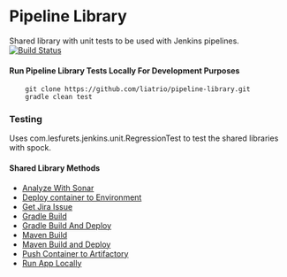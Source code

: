 # Pipeline Library
Shared library with unit tests to be used with Jenkins pipelines. 
[![Build Status](https://travis-ci.org/liatrio/pipeline-library.svg?branch=master)](https://travis-ci.org/liatrio/pipeline-library)



#### Run Pipeline Library Tests Locally For Development Purposes
```
    git clone https://github.com/liatrio/pipeline-library.git
    gradle clean test
```
### Testing
Uses com.lesfurets.jenkins.unit.RegressionTest to test the shared libraries with spock.



#### Shared Library Methods
* [Analyze With Sonar](vars/analyzeWithSonar.groovy)
* [Deploy container to Environment](vars/deployContainerToEnv.groovy)
* [Get Jira Issue](vars/getJiraIssue.groovy)
* [Gradle Build](vars/gradleBuild.groovy)
* [Gradle Build And Deploy](vars/gradleBuildAndDeploy.groovy)
* [Maven Build](vars/mavenBuild.groovy)
* [Maven Build and Deploy](vars/mavenBuildAndDeploy.groovy)
* [Push Container to Artifactory](vars/pushContainerToArtifactory.groovy)
* [Run App Locally](vars/runAppLocally.groovy)
